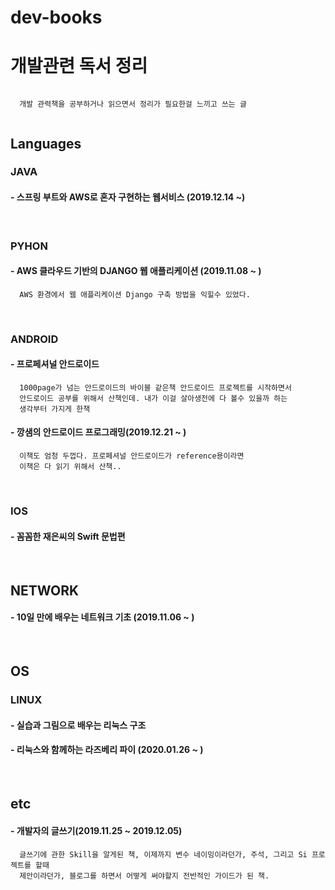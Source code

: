 # dev-books

# 개발관련 독서 정리

  ```
    
    개발 관력책을 공부하거나 읽으면서 정리가 필요한걸 느끼고 쓰는 글
    
  ```

## Languages

### JAVA

#### - 스프링 부트와 AWS로 혼자 구현하는 웹서비스 (2019.12.14 ~)

<br>

### PYHON

#### - AWS 클라우드 기반의 DJANGO 웹 애플리케이션 (2019.11.08 ~ )
```
  AWS 환경에서 웹 애플리케이션 Django 구축 방법을 익힐수 있었다.
```
<br>

### ANDROID

#### - 프로페셔널 안드로이드
```
  1000page가 넘는 안드로이드의 바이블 같은책 안드로이드 프로젝트를 시작하면서
  안드로이드 공부를 위해서 산책인데. 내가 이걸 살아생전에 다 볼수 있을까 하는 
  생각부터 가지게 한책
```

#### - 깡샘의 안드로이드 프로그래밍(2019.12.21 ~ )
```
  이책도 엄청 두껍다. 프로페셔널 안드로이드가 reference용이라면 
  이책은 다 읽기 위해서 산책..
```


<br>

### IOS

#### - 꼼꼼한 재은씨의 Swift 문법편


<br>

## NETWORK

#### - 10일 만에 배우는 네트워크 기초 (2019.11.06 ~ )

<br>

## OS

### LINUX

#### - 실습과 그림으로 배우는 리눅스 구조

#### - 리눅스와 함께하는 라즈베리 파이 (2020.01.26 ~ )

<br>

## etc

#### - 개발자의 글쓰기(2019.11.25 ~ 2019.12.05)
```
  글쓰기에 관한 Skill을 알게된 책, 이제까지 변수 네이밍이라던가, 주석, 그리고 Si 프로젝트를 할때
  제안이라던가, 블로그를 하면서 어떻게 써야할지 전반적인 가이드가 된 책.
```

